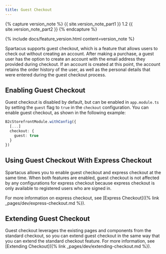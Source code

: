 ```yaml
---
title: Guest Checkout
---
```


{% capture version_note %}
{{ site.version_note_part1 }} 1.2 {{ site.version_note_part2 }}
{% endcapture %}

{% include docs/feature_version.html content=version_note %}

Spartacus supports guest checkout, which is a feature that allows users to check out without creating an account. After making a purchase, a guest user has the option to create an account with the email address they provided during checkout. If an account is created at this point, the account retains the order history of the user, as well as the personal details that were entered during the guest checkout process.

## Enabling Guest Checkout

Guest checkout is disabled by default, but can be enabled in `app.module.ts` by setting the `guest` flag to `true` in the `checkout` configuration. You can enable guest checkout, as shown in the following example:

```ts
B2cStorefrontModule.withConfig({
  [...]
  checkout: {
    guest: true
  }
})
```

## Using Guest Checkout With Express Checkout

Spartacus allows you to enable guest checkout and express checkout at the same time. When both features are enabled, guest checkout is not affected by any configurations for express checkout because express checkout is only available to registered users who are signed in.

For more information on express checkout, see [Express Checkout]({% link _pages/dev/express-checkout.md %}).

## Extending Guest Checkout

Guest checkout leverages the existing pages and components from the standard checkout, so you can extend guest checkout in the same way that you can extend the standard checkout feature. For more information, see [Extending Checkout]({% link _pages/dev/extending-checkout.md %}).
